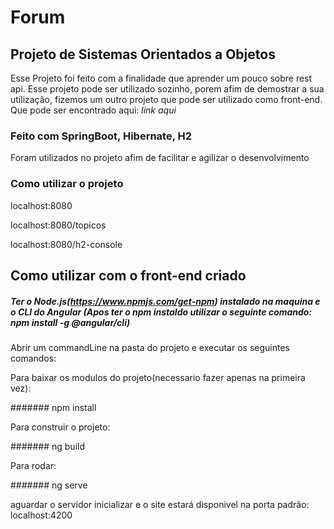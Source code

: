 # Forum
## Projeto de Sistemas Orientados a Objetos
Esse Projeto foi feito com a finalidade que aprender um pouco sobre rest api. Esse projeto pode ser utilizado sozinho, porem afim de demostrar a sua utilização, fizemos um outro projeto que pode ser utilizado como front-end. Que pode ser encontrado aqui: *link aqui*

### Feito com SpringBoot, Hibernate, H2
Foram utilizados no projeto afim de facilitar e agilizar o desenvolvimento

### Como utilizar o projeto
localhost:8080

localhost:8080/topicos

localhost:8080/h2-console

## Como utilizar com o front-end criado
##### Ter o Node.js(https://www.npmjs.com/get-npm) instalado na maquina e o CLI do Angular (Apos ter o npm instaldo utilizar o seguinte comando: npm install -g @angular/cli)
Abrir um commandLine na pasta do projeto e executar os seguintes comandos:

Para baixar os modulos do projeto(necessario fazer apenas na primeira vez):

####### npm install

Para construir o projeto:

####### ng build

Para rodar:

####### ng serve

aguardar o servidor inicializar e o site estará disponivel na porta padrão: localhost:4200
